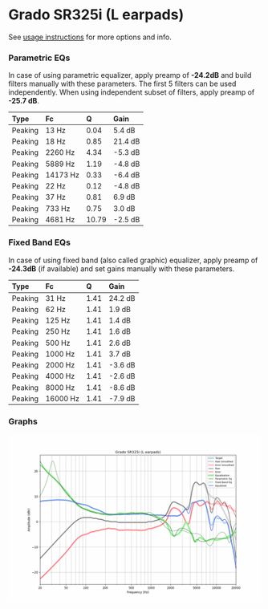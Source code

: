# Grado SR325i (L earpads)
See [usage instructions](https://github.com/jaakkopasanen/AutoEq#usage) for more options and info.

### Parametric EQs
In case of using parametric equalizer, apply preamp of **-24.2dB** and build filters manually
with these parameters. The first 5 filters can be used independently.
When using independent subset of filters, apply preamp of **-25.7 dB**.

| Type    | Fc       |     Q | Gain    |
|:--------|:---------|:------|:--------|
| Peaking | 13 Hz    |  0.04 | 5.4 dB  |
| Peaking | 18 Hz    |  0.85 | 21.4 dB |
| Peaking | 2260 Hz  |  4.34 | -5.3 dB |
| Peaking | 5889 Hz  |  1.19 | -4.8 dB |
| Peaking | 14173 Hz |  0.33 | -6.4 dB |
| Peaking | 22 Hz    |  0.12 | -4.8 dB |
| Peaking | 37 Hz    |  0.81 | 6.9 dB  |
| Peaking | 733 Hz   |  0.75 | 3.0 dB  |
| Peaking | 4681 Hz  | 10.79 | -2.5 dB |

### Fixed Band EQs
In case of using fixed band (also called graphic) equalizer, apply preamp of **-24.3dB**
(if available) and set gains manually with these parameters.

| Type    | Fc       |    Q | Gain    |
|:--------|:---------|:-----|:--------|
| Peaking | 31 Hz    | 1.41 | 24.2 dB |
| Peaking | 62 Hz    | 1.41 | 1.9 dB  |
| Peaking | 125 Hz   | 1.41 | 1.4 dB  |
| Peaking | 250 Hz   | 1.41 | 1.6 dB  |
| Peaking | 500 Hz   | 1.41 | 2.6 dB  |
| Peaking | 1000 Hz  | 1.41 | 3.7 dB  |
| Peaking | 2000 Hz  | 1.41 | -3.6 dB |
| Peaking | 4000 Hz  | 1.41 | -2.6 dB |
| Peaking | 8000 Hz  | 1.41 | -8.6 dB |
| Peaking | 16000 Hz | 1.41 | -7.9 dB |

### Graphs
![](./Grado%20SR325i%20(L%20earpads).png)